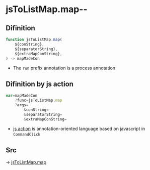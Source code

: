 # jsToListMap.map--

## Difinition

```js.js
function jsToListMap.map(
	${conString},
	${separatorString},
	${extraMapConString},
) -> mapMadeCon
```

- The `run` prefix annotation is a process annotation


## Difinition by js action

```js.js
var=mapMadeCon
	?func=jsToListMap.map
	?args=
		&conString=
		&separatorString=
		&extraMapConString=
```

- [js action](#) is annotation-oriented language based on javascript in `CommandClick`



## Src

-> [jsToListMap.map](https://github.com/puutaro/CommandClick/blob/master/app/src/main/java/com/puutaro/commandclick/fragment_lib/terminal_fragment/js_interface/text/JsToListMap.kt#L27)


